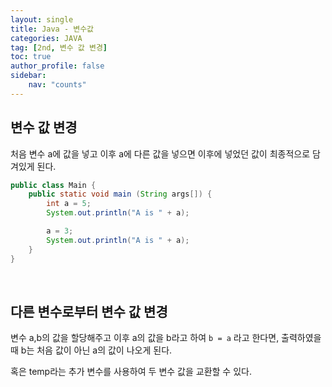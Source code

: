 ```yaml
---
layout: single
title: Java - 변수값
categories: JAVA
tag: [2nd, 변수 값 변경]
toc: true
author_profile: false
sidebar:
    nav: "counts"
---
```


## 변수 값 변경
처음 변수 a에 값을 넣고 이후 a에 다른 값을 넣으면
이후에 넣었던 값이 최종적으로 담겨있게 된다.

```java
public class Main {
    public static void main (String args[]) {
        int a = 5;
        System.out.println("A is " + a);

        a = 3;
        System.out.println("A is " + a);
    }
}
```

<br>

## 다른 변수로부터 변수 값 변경
변수 a,b의 값을 할당해주고
이후 a의 값을 b라고 하여 `b = a` 라고 한다면,
출력하였을 때 b는 처음 값이 아닌 a의 값이 나오게 된다.

혹은 temp라는 추가 변수를 사용하여 두 변수 값을 교환할 수 있다.